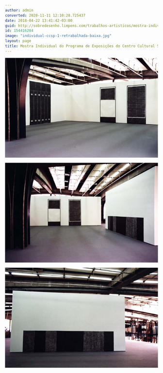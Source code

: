 ```yaml
---
author: admin
converted: 2020-11-11 12:10:28.725437
date: 2018-04-22 13:41:42-03:00
guid: http://sobredesenho.limpens.com/trabalhos-artisticos/mostra-individual-do-programa-de-exposicoes-do-centro-cultural-sao-paulo/
id: 154416284
image: "individual-ccsp-1-retrabalhada-baixa.jpg"
layout: page
title: Mostra Individual do Programa de Exposições do Centro Cultural São Paulo
---
```


![](individual-ccsp-1-retrabalhada-baixa.jpg "Frotagem retrabalhada de persianas. Grafite sobre papel, 300 x 118 cm. Centro Cultural São Paulo, 2002.")

![](individual-ccsp-2-retrabalhada-baixa.jpg "Frotagem retrabalhada de persianas e armário de madeira. Grafite sobre papel, 300 x 118 cm. Centro Cultural São Paulo, 2002.")

![](individual-ccsp-3-retrabalhada-baixa.jpg "Frotagem retrabalhada de armário de madeira. Grafite sobre papel, 310 x 101 cm. Centro Cultural São Paulo, 2002.")
